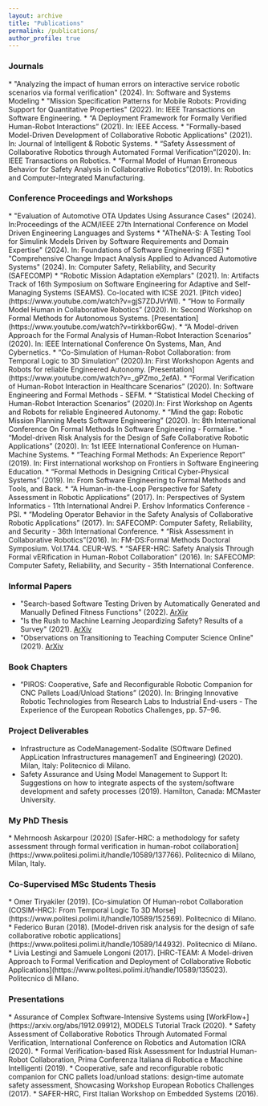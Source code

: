 ```yaml
---
layout: archive
title: "Publications"
permalink: /publications/
author_profile: true
---
```


<h3>Journals</h3>
* "Analyzing the impact of human errors on interactive service robotic scenarios via formal verification" (2024). In: Software and Systems Modeling
* "Mission Specification Patterns for Mobile Robots: Providing Support for Quantitative Properties" (2022). In: IEEE Transactions on Software Engineering.
* “A Deployment Framework for Formally Verified Human-Robot Interactions” (2021). In: IEEE Access.
* "Formally-based Model-Driven Development of Collaborative Robotic Applications" (2021). In: Journal of Intelligent & Robotic Systems.
* “Safety Assessment of Collaborative Robotics through Automated Formal Verification”(2020). In: IEEE Transactions on Robotics.
* “Formal Model of Human Erroneous Behavior for Safety Analysis in Collaborative Robotics”(2019). In: Robotics and Computer-Integrated Manufacturing.

<h3>Conference Proceedings and Workshops</h3>
* "Evaluation of Automotive OTA Updates Using Assurance Cases" (2024). In:Proceedings of the ACM/IEEE 27th International Conference on Model Driven Engineering Languages and Systems
* "ATheNA-S: A Testing Tool for Simulink Models Driven by Software Requirements and Domain Expertise" (2024). In: Foundations of Software Engineering (FSE)
* "Comprehensive Change Impact Analysis Applied to Advanced Automotive Systems" (2024). In: Computer Safety, Reliability, and Security (SAFECOMP)
* "Robotic Mission Adaptation eXemplars" (2021). In: Artifacts Track of 16th Symposium on Software Engineering for Adaptive and Self-Managing Systems (SEAMS). Co-located with ICSE 2021. [Pitch video](https://www.youtube.com/watch?v=gjS7ZDJVrWI).
<!-- * “Experimental Implementation of Discrete Time Quantum Walk with the IBM Qiskit Library” (2021). In: Second International Workshop on Quantum Software Engineering (Q-SE). co-located with ICSE 2021. -->
* “How to Formally Model Human in Collaborative Robotics” (2020). In: Second Workshop on Formal Methods for Autonomous Systems. [Presentation](https://www.youtube.com/watch?v=tirkkbor6Gw).
* “A Model-driven Approach for the Formal Analysis of Human-Robot Interaction Scenarios” (2020). In: IEEE International Conference On Systems, Man, And Cybernetics.
* “Co-Simulation of Human-Robot Collaboration: from Temporal Logic to 3D Simulation” (2020).In: First Workshopon Agents and Robots for reliable Engineered Autonomy. [Presentation](https://www.youtube.com/watch?v=_gPZmo_2efA).
* “Formal Verification of Human-Robot Interaction in Healthcare Scenarios” (2020). In: Software Engineering and Formal Methods - SEFM.
<!-- * “Generalizing an Exactly-1 SAT Solver for Arbitrary Numbers of Variables, Clauses, and K” (2020). In: 1st Quantum Software Engineering and Technology Workshop (QSET). -->
* “Statistical Model Checking of Human-Robot Interaction Scenarios” (2020).In: First Workshop on Agents and Robots for reliable Engineered Autonomy.
* “Mind the gap: Robotic Mission Planning Meets Software Engineering” (2020). In: 8th International Conference On Formal Methods In Software Engineering - Formalise.
* “Model-driven Risk Analysis for the Design of Safe Collaborative Robotic Applications” (2020). In: 1st IEEE International Conference on Human-Machine Systems.
* “Teaching Formal Methods: An Experience Report” (2019). In: First international workshop on Frontiers in Software Engineering Education.
* “Formal Methods in Designing Critical Cyber-Physical Systems” (2019). In: From Software Engineering to Formal Methods and Tools, and Back.
* “A Human-in-the-Loop Perspective for Safety Assessment in Robotic Applications” (2017). In: Perspectives of System Informatics - 11th International Andrei P. Ershov Informatics Conference - PSI.
* “Modeling Operator Behavior in the Safety Analysis of Collaborative Robotic Applications” (2017). In: SAFECOMP: Computer Safety, Reliability, and Security - 36th International Conference.
* “Risk Assessment in Collaborative Robotics”(2016). In: FM-DS:Formal Methods Doctoral Symposium. Vol.1744. CEUR-WS.
* “SAFER-HRC: Safety Analysis Through Formal vERification in Human-Robot Collaboration” (2016). In: SAFECOMP: Computer Safety, Reliability, and Security - 35th International Conference.

<h3>Informal Papers</h3>

* "Search-based Software Testing Driven by Automatically Generated and Manually Defined Fitness Functions" (2022). [ArXiv](https://arxiv.org/abs/2207.11016)
* "Is the Rush to Machine Learning Jeopardizing Safety? Results of a Survey" (2021). [ArXiv](https://arxiv.org/abs/2111.14324)
* "Observations on Transitioning to Teaching Computer Science Online" (2021). [ArXiv](https://arxiv.org/abs/2112.11186)


<h3>Book Chapters</h3>

* “PIROS: Cooperative, Safe and Reconfigurable Robotic Companion for CNC Pallets Load/Unload Stations” (2020). In: Bringing Innovative Robotic Technologies from Research Labs to Industrial End-users - The Experience of the European Robotics Challenges, pp. 57–96.

<h3>Project Deliverables</h3>

* Infrastructure as CodeManagement-Sodalite (SOftware Defined AppLication Infrastructures managemenT and Engineering) (2020). Milan, Italy: Politecnico di Milano.
* Safety Assurance and Using Model Management to Support It: Suggestions on how to integrate aspects of the system/software development and safety processes (2019). Hamilton, Canada: MCMaster University.

<h3>My PhD Thesis</h3>
* Mehrnoosh Askarpour (2020) [Safer-HRC: a methodology for safety assessment through formal verification in human-robot collaboration](https://www.politesi.polimi.it/handle/10589/137766). Politecnico di Milano, Milan, Italy.

<h3>Co-Supervised MSc Students Thesis </h3>
* Omer Tiryakiler (2019). [Co-simulation Of Human-robot Collaboration (COSIM-HRC): From Temporal Logic To 3D Morse](https://www.politesi.polimi.it/handle/10589/152569). Politecnico di Milano.
* Federico Buran (2018). [Model-driven risk analysis for the design of safe collaborative robotic applications](https://www.politesi.polimi.it/handle/10589/144932). Politecnico di Milano.
* Livia Lestingi and Samuele Longoni (2017). [HRC-TEAM: A Model-driven Approach to Formal Verification and Deployment of Collaborative Robotic Applications](https://www.politesi.polimi.it/handle/10589/135023). Politecnico di Milano.

<h3>Presentations</h3>
* Assurance of Complex Software-Intensive Systems using [WorkFlow+](https://arxiv.org/abs/1912.09912), MODELS Tutorial Track (2020).
* Safety Assessment of Collaborative Robotics Through Automated Formal Verification, International Conference on Robotics and Automation ICRA (2020).
* Formal Verification-based Risk Assessment for Industrial Human-Robot Collaboration, Prima Conferenza Italiana di Robotica e Macchine Intelligenti (2019).
* Cooperative, safe and reconfigurable robotic companion for CNC pallets load/unload stations: design-time automate safety assessment, Showcasing Workshop European Robotics Challenges (2017).
* SAFER-HRC, First Italian Workshop on Embedded Systems (2016).

<!-- <h3>Reviewer for (selection)</h3>

* RCIM (2019)
* FSDM (2018)
* IEEE-Access (2018–9)
* SAFECOMP (2017–2020)
* IEEEBigData (2016)

<h3>Program Committee</h3>

* AREA2020 -->


<script async src="https://www.googletagmanager.com/gtag/js?id=G-22E0C3YSYV"></script> <script> window.dataLayer = window.dataLayer || []; function gtag(){dataLayer.push(arguments);} gtag('js', new Date()); gtag('config', 'G-22E0C3YSYV'); </script>
